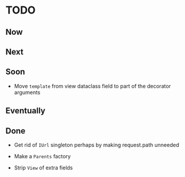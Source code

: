 # TODO

## Now

## Next

## Soon

- Move `template` from view dataclass field to part of the decorator arguments

## Eventually

## Done

- Get rid of `IUrl` singleton perhaps by making request.path unneeded

- Make a `Parents` factory

- Strip `View` of extra fields

